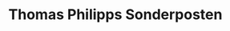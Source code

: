 ---
title: "Thomas Philipps Sonderposten"
url: /westrburg/thomas-philipps-sonderposten/
shop: Kramladen
---